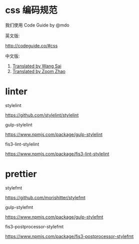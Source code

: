 # css 编码规范

我们使用 Code Guide by @mdo

英文版:

http://codeguide.co/#css

中文版:

1. [Translated by Wang Sai](http://codeguide.bootcss.com/#css)
2. [Translated by Zoom Zhao](http://zoomzhao.github.io/code-guide/#css)

# linter

stylelint

https://github.com/stylelint/stylelint

gulp-stylelint

https://www.npmjs.com/package/gulp-stylelint

fis3-lint-stylelint

https://www.npmjs.com/package/fis3-lint-stylelint

# prettier

stylefmt

https://github.com/morishitter/stylefmt

gulp-stylefmt

https://www.npmjs.com/package/gulp-stylefmt

fis3-postprocessor-stylefmt

https://www.npmjs.com/package/fis3-postprocessor-stylefmt